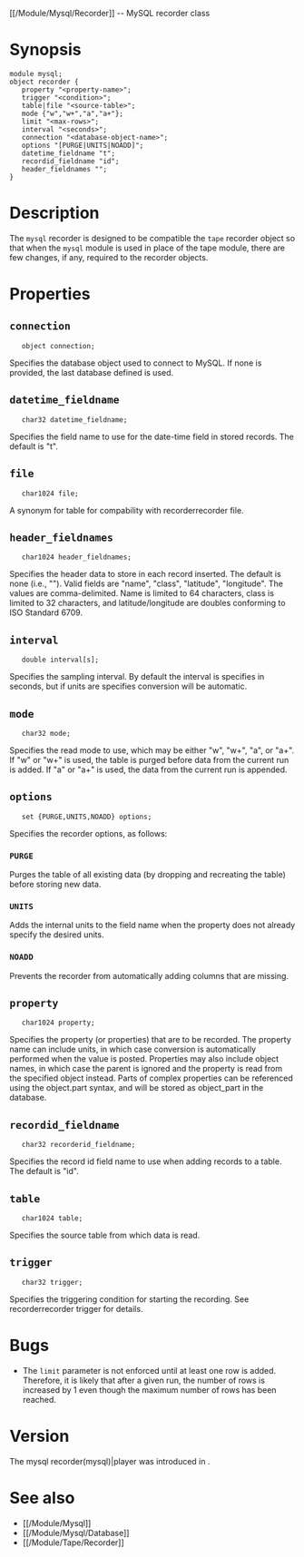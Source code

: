[[/Module/Mysql/Recorder]] -- MySQL recorder class 

# Synopsis 
~~~
module mysql;
object recorder {
   property "<property-name>";
   trigger "<condition>";
   table|file "<source-table>";
   mode {"w","w+","a","a+"};
   limit "<max-rows>";
   interval "<seconds>";
   connection "<database-object-name>";
   options "[PURGE|UNITS|NOADD]";
   datetime_fieldname "t"; 
   recordid_fieldname "id"; 
   header_fieldnames ""; 
}
~~~

# Description 

The `mysql` recorder is designed to be compatible the `tape` recorder object so that when the `mysql` module is used in place of the tape module, there are few changes, if any, required to the recorder objects.

# Properties

## `connection`
~~~
   object connection;
~~~

Specifies the database object used to connect to MySQL.  If none is provided, the last database defined is used.

## `datetime_fieldname` 
~~~
   char32 datetime_fieldname;
~~~

Specifies the field name to use for the date-time field in stored records.  The default is "t". 

## `file` 
~~~
   char1024 file;
~~~

A synonym for table for compability with recorderrecorder file.

## `header_fieldnames` 
~~~
   char1024 header_fieldnames;
~~~

Specifies the header data to store in each record inserted.  The default is none (i.e., "").  Valid fields are "name", "class", "latitude", "longitude".  The values are comma-delimited.  Name is limited to 64 characters, class is limited to 32 characters, and latitude/longitude are doubles conforming to ISO Standard 6709. 

## `interval` 
~~~
   double interval[s];
~~~

Specifies the sampling interval.  By default the interval is specifies in seconds, but if units are specifies conversion will be automatic.

## `mode` 
~~~
   char32 mode;
~~~

Specifies the read mode to use, which may be either "w", "w+", "a", or "a+".  If "w" or "w+" is used, the table is purged before data from the current run is added. If "a" or "a+" is used, the data from the current run is appended.

## `options` 
~~~
   set {PURGE,UNITS,NOADD} options;
~~~

Specifies the recorder options, as follows:

### `PURGE` 

Purges the table of all existing data (by dropping and recreating the table) before storing new data.

### `UNITS` 

Adds the internal units to the field name when the property does not already specify the desired units.

### `NOADD`

Prevents the recorder from automatically adding columns that are missing.

## `property` 
~~~
   char1024 property;
~~~

Specifies the property (or properties) that are to be recorded.  The property name can include units, in which case conversion is automatically performed when the value is posted. 
Properties may also include object names, in which case the parent is ignored and the property is read from the specified object instead. 
Parts of complex properties can be referenced using the object.part syntax, and will be stored as object_part in the database. 

## `recordid_fieldname` 
~~~
   char32 recorderid_fieldname;
~~~

Specifies the record id field name to use when adding records to a table.  The default is "id". 

## `table` 
~~~
   char1024 table;
~~~

Specifies the source table from which data is read.

## `trigger`
~~~
   char32 trigger;
~~~

Specifies the triggering condition for starting the recording.  See recorderrecorder trigger for details.

# Bugs 

* The `limit` parameter is not enforced until at least one row is added. Therefore, it is likely that after a given run, the number of rows is increased by 1 even though the maximum number of rows has been reached.

# Version 

The mysql recorder(mysql)|player was introduced in .

# See also 

* [[/Module/Mysql]]
* [[/Module/Mysql/Database]]
* [[/Module/Tape/Recorder]]
